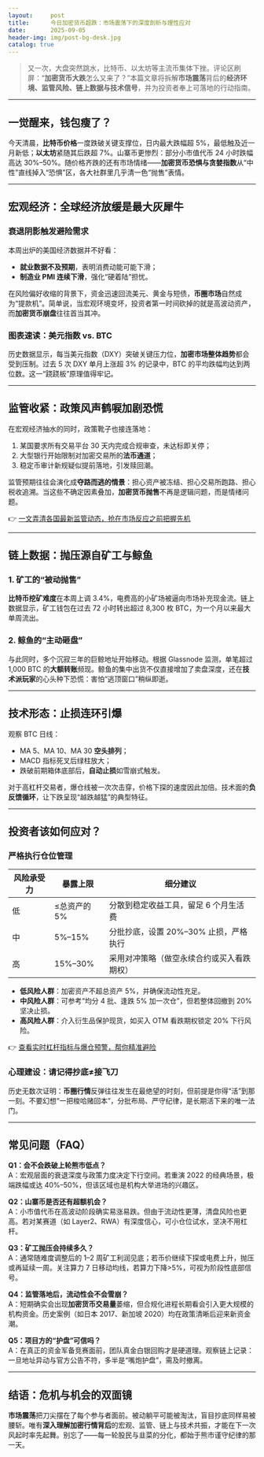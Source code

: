 ```yaml
---
layout:     post
title:      今日加密货币超跌：市场震荡下的深度剖析与理性应对
date:       2025-09-05
header-img: img/post-bg-desk.jpg
catalog: true
---
```


> 又一次，大盘突然跳水，比特币、以太坊等主流币集体下挫。评论区刷屏：“**加密货币大跌**怎么又来了？”本篇文章将拆解**市场震荡**背后的**经济环境、监管风险、链上数据与技术信号**，并为投资者奉上可落地的行动指南。

---

## 一觉醒来，钱包瘦了？

今天清晨，**比特币价格**一度跌破关键支撑位，日内最大跌幅超 5%，最低触及近一月新低；**以太坊**紧随其后跌超 7%。山寨币更惨烈：部分小市值代币 24 小时跌幅高达 30%–50%。随价格齐跌的还有市场情绪——**加密货币恐惧与贪婪指数**从“中性”直线掉入“恐惧”区，各大社群里几乎清一色“抛售”表情。

---

## 宏观经济：全球经济放缓是最大灰犀牛

### 衰退阴影触发避险需求

本周出炉的美国经济数据并不好看：  
- **就业数据不及预期**，表明消费动能可能下滑；  
- **制造业 PMI 连续下滑**，强化“硬着陆”担忧。  

在风险偏好收缩的背景下，资金迅速回流美元、黄金与短债，**币圈市场**自然成为“提款机”。简单说，当宏观环境变坏，投资者第一时间砍掉的就是高波动资产，而**加密货币崩盘**往往首当其冲。

### 图表速读：美元指数 vs. BTC

历史数据显示，每当美元指数（DXY）突破关键压力位，**加密市场整体趋势**都会受到压制。过去 5 次 DXY 单月上涨超 3% 的记录中，BTC 的平均跌幅均达到两位数。这一“跷跷板”原理值得牢记。

---

## 监管收紧：政策风声鹤唳加剧恐慌

在宏观经济抽水的同时，政策靴子也接连落地：  
1. 某国要求所有交易平台 30 天内完成合规审查，未达标即关停；  
2. 大型银行开始限制对加密交易所的**法币通道**；  
3. 稳定币审计新规疑似提前落地，引发赎回潮。  

监管预期往往会演化成**夺路而逃的情景**：担心资产被冻结、担心交易所跑路、担心税收追溯。当这些不确定因素叠加，**加密货币抛售**不再是逻辑问题，而是情绪问题。

👉 [一文弄清各国最新监管动态，抢在市场反应之前把握先机](https://okxdog.com/)

---

## 链上数据：抛压源自矿工与鲸鱼

### 1. 矿工的“被动抛售”

**比特币挖矿难度**在本周上调 3.4%，电费高的小矿场被逼向市场补充现金流。链上数据显示，矿工钱包在过去 72 小时转出超过 8,300 枚 BTC，为一个月以来最大单周流出。

### 2. 鲸鱼的“主动砸盘”

与此同时，多个沉寂三年的巨鲸地址开始移动。根据 Glassnode 监测，单笔超过 1,000 BTC 的**大额转账**频现。鲸鱼的集中出货不仅直接增加了卖盘深度，还在**技术派玩家**的心头种下恐慌：害怕“逃顶窗口”稍纵即逝。

---

## 技术形态：止损连环引爆

观察 BTC 日线：  
- MA 5、MA 10、MA 30 **空头排列**；  
- MACD 指标死叉后绿柱放大；  
- 跌破前期箱体底部后，**自动止损**如雪崩式触发。  

对于高杠杆交易者，爆仓线被一次次击穿，价格下探的速度因此加倍。技术面的**负反馈循环**，让下跌呈现“越跌越猛”的典型特征。

---

## 投资者该如何应对？

### 严格执行仓位管理

| 风险承受力 | 暴露上限 | 细分建议 |
| --- | --- | --- |
| 低 | ≤总资产的 5% | 分散到稳定收益工具，留足 6 个月生活费 |
| 中 | 5%–15% | 分批抄底，设置 20%–30% 止损，严格执行 |
| 高 | 15%–30% | 采用对冲策略（做空永续合约或买入看跌期权）|<br>*根据 Markdown 规范，去除表格*

- **低风险人群**：加密资产不超总资产 5%，并确保流动性充足。  
- **中风险人群**：可参考“均分 4 批、逢跌 5% 加一次仓”，但若整体回撤到 20% 坚决止损。  
- **高风险人群**：介入衍生品保护现货，如买入 OTM 看跌期权锁定 20% 下行风险。

👉 [查看实时杠杆指标与爆仓预警，帮你精准避险](https://okxdog.com/)

### 心理建设：请记得抄底≠接飞刀

历史无数次证明：**币圈行情**反弹往往发生在最绝望的时刻，但前提是你得“活”到那一刻。不要幻想“一把梭哈赌回本”，分批布局、严守纪律，是长期活下来的唯一法门。

---

## 常见问题（FAQ）

**Q1：会不会跌破上轮熊市低点？**  
A：宏观层面的衰退深度与政策力度决定下行空间。若重演 2022 的经典场景，极端跌幅或达 40%–50%，但该区域也是机构大举进场的兴趣区。

**Q2：山寨币是否还有超额机会？**  
A：小市值代币在高波动阶段确实易涨易跌。但由于流动性更薄，清盘风险也更高。若对某赛道（如 Layer2、RWA）有深度信心，可小仓位试水，坚决不用杠杆。

**Q3：矿工抛压会持续多久？**  
A：通常随难度调整后的 1–2 周矿工利润见底；若币价继续下探或电费上升，抛压或再延续一周。关注算力 7 日移动均线，若算力下降>5%，可视为阶段性底部信号。

**Q4：监管落地后，流动性会不会雪崩？**  
A：短期确实会出现**加密货币交易量**萎缩，但合规化进程长期看会引入更大规模的机构资金。历史案例（如日本 2017、新加坡 2020）均在政策清晰后迎来新资金潮。

**Q5：项目方的“护盘”可信吗？**  
A：在真正的资金军备竞赛面前，团队真金白银回购才是硬道理。观察链上记录：一旦地址异动与官方公告不符，多半是“嘴炮护盘”，需及时撤离。

---

## 结语：危机与机会的双面镜

**市场震荡**把刀尖摆在了每个参与者面前。被动躺平可能被淘汰，盲目抄底同样易被腰斩。唯有**深入理解加密行情背后**的宏观、监管、链上与技术共振，才能在下一次风起时率先起舞。别忘了——每一轮股民与韭菜的分化，都始于熊市谨守纪律的那一天。